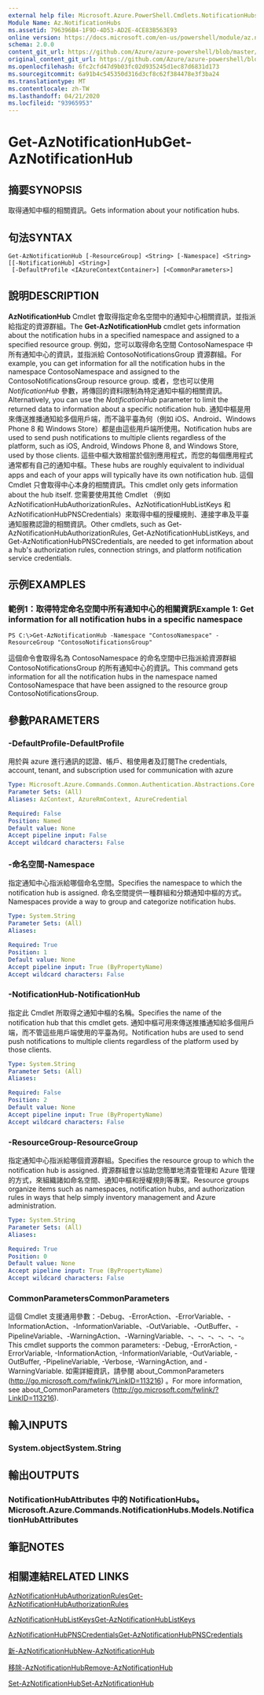 ```yaml
---
external help file: Microsoft.Azure.PowerShell.Cmdlets.NotificationHubs.dll-Help.xml
Module Name: Az.NotificationHubs
ms.assetid: 796396B4-1F9D-4D53-AD2E-4CE83B563E93
online version: https://docs.microsoft.com/en-us/powershell/module/az.notificationhubs/get-aznotificationhub
schema: 2.0.0
content_git_url: https://github.com/Azure/azure-powershell/blob/master/src/NotificationHubs/NotificationHubs/help/Get-AzNotificationHub.md
original_content_git_url: https://github.com/Azure/azure-powershell/blob/master/src/NotificationHubs/NotificationHubs/help/Get-AzNotificationHub.md
ms.openlocfilehash: 6fc2cfd47d9b03fc02d935245d1ec87d6831d173
ms.sourcegitcommit: 6a91b4c545350d316d3cf8c62f384478e3f3ba24
ms.translationtype: MT
ms.contentlocale: zh-TW
ms.lasthandoff: 04/21/2020
ms.locfileid: "93965953"
---
```

# <span data-ttu-id="842e4-101">Get-AzNotificationHub</span><span class="sxs-lookup"><span data-stu-id="842e4-101">Get-AzNotificationHub</span></span>

## <span data-ttu-id="842e4-102">摘要</span><span class="sxs-lookup"><span data-stu-id="842e4-102">SYNOPSIS</span></span>
<span data-ttu-id="842e4-103">取得通知中樞的相關資訊。</span><span class="sxs-lookup"><span data-stu-id="842e4-103">Gets information about your notification hubs.</span></span>

## <span data-ttu-id="842e4-104">句法</span><span class="sxs-lookup"><span data-stu-id="842e4-104">SYNTAX</span></span>

```
Get-AzNotificationHub [-ResourceGroup] <String> [-Namespace] <String> [[-NotificationHub] <String>]
 [-DefaultProfile <IAzureContextContainer>] [<CommonParameters>]
```

## <span data-ttu-id="842e4-105">說明</span><span class="sxs-lookup"><span data-stu-id="842e4-105">DESCRIPTION</span></span>
<span data-ttu-id="842e4-106">**AzNotificationHub** Cmdlet 會取得指定命名空間中的通知中心相關資訊，並指派給指定的資源群組。</span><span class="sxs-lookup"><span data-stu-id="842e4-106">The **Get-AzNotificationHub** cmdlet gets information about the notification hubs in a specified namespace and assigned to a specified resource group.</span></span>
<span data-ttu-id="842e4-107">例如，您可以取得命名空間 ContosoNamespace 中所有通知中心的資訊，並指派給 ContosoNotificationsGroup 資源群組。</span><span class="sxs-lookup"><span data-stu-id="842e4-107">For example, you can get information for all the notification hubs in the namespace ContosoNamespace and assigned to the ContosoNotificationsGroup resource group.</span></span>
<span data-ttu-id="842e4-108">或者，您也可以使用 *NotificationHub* 參數，將傳回的資料限制為特定通知中樞的相關資訊。</span><span class="sxs-lookup"><span data-stu-id="842e4-108">Alternatively, you can use the *NotificationHub* parameter to limit the returned data to information about a specific notification hub.</span></span>
<span data-ttu-id="842e4-109">通知中樞是用來傳送推播通知給多個用戶端，而不論平臺為何（例如 iOS、Android、Windows Phone 8 和 Windows Store）都是由這些用戶端所使用。</span><span class="sxs-lookup"><span data-stu-id="842e4-109">Notification hubs are used to send push notifications to multiple clients regardless of the platform, such as iOS, Android, Windows Phone 8, and Windows Store, used by those clients.</span></span>
<span data-ttu-id="842e4-110">這些中樞大致相當於個別應用程式，而您的每個應用程式通常都有自己的通知中樞。</span><span class="sxs-lookup"><span data-stu-id="842e4-110">These hubs are roughly equivalent to individual apps and each of your apps will typically have its own notification hub.</span></span>
<span data-ttu-id="842e4-111">這個 Cmdlet 只會取得中心本身的相關資訊。</span><span class="sxs-lookup"><span data-stu-id="842e4-111">This cmdlet only gets information about the hub itself.</span></span>
<span data-ttu-id="842e4-112">您需要使用其他 Cmdlet （例如 AzNotificationHubAuthorizationRules、AzNotificationHubListKeys 和 AzNotificationHubPNSCredentials）來取得中樞的授權規則、連接字串及平臺通知服務認證的相關資訊。</span><span class="sxs-lookup"><span data-stu-id="842e4-112">Other cmdlets, such as Get-AzNotificationHubAuthorizationRules, Get-AzNotificationHubListKeys, and Get-AzNotificationHubPNSCredentials, are needed to get information about a hub's authorization rules, connection strings, and platform notification service credentials.</span></span>

## <span data-ttu-id="842e4-113">示例</span><span class="sxs-lookup"><span data-stu-id="842e4-113">EXAMPLES</span></span>

### <span data-ttu-id="842e4-114">範例1：取得特定命名空間中所有通知中心的相關資訊</span><span class="sxs-lookup"><span data-stu-id="842e4-114">Example 1: Get information for all notification hubs in a specific namespace</span></span>
```
PS C:\>Get-AzNotificationHub -Namespace "ContosoNamespace" -ResourceGroup "ContosoNotificationsGroup"
```

<span data-ttu-id="842e4-115">這個命令會取得名為 ContosoNamespace 的命名空間中已指派給資源群組 ContosoNotificationsGroup 的所有通知中心的資訊。</span><span class="sxs-lookup"><span data-stu-id="842e4-115">This command gets information for all the notification hubs in the namespace named ContosoNamespace that have been assigned to the resource group ContosoNotificationsGroup.</span></span>

## <span data-ttu-id="842e4-116">參數</span><span class="sxs-lookup"><span data-stu-id="842e4-116">PARAMETERS</span></span>

### <span data-ttu-id="842e4-117">-DefaultProfile</span><span class="sxs-lookup"><span data-stu-id="842e4-117">-DefaultProfile</span></span>
<span data-ttu-id="842e4-118">用於與 azure 進行通訊的認證、帳戶、租使用者及訂閱</span><span class="sxs-lookup"><span data-stu-id="842e4-118">The credentials, account, tenant, and subscription used for communication with azure</span></span>

```yaml
Type: Microsoft.Azure.Commands.Common.Authentication.Abstractions.Core.IAzureContextContainer
Parameter Sets: (All)
Aliases: AzContext, AzureRmContext, AzureCredential

Required: False
Position: Named
Default value: None
Accept pipeline input: False
Accept wildcard characters: False
```

### <span data-ttu-id="842e4-119">-命名空間</span><span class="sxs-lookup"><span data-stu-id="842e4-119">-Namespace</span></span>
<span data-ttu-id="842e4-120">指定通知中心指派給哪個命名空間。</span><span class="sxs-lookup"><span data-stu-id="842e4-120">Specifies the namespace to which the notification hub is assigned.</span></span>
<span data-ttu-id="842e4-121">命名空間提供一種群組和分類通知中樞的方式。</span><span class="sxs-lookup"><span data-stu-id="842e4-121">Namespaces provide a way to group and categorize notification hubs.</span></span>

```yaml
Type: System.String
Parameter Sets: (All)
Aliases:

Required: True
Position: 1
Default value: None
Accept pipeline input: True (ByPropertyName)
Accept wildcard characters: False
```

### <span data-ttu-id="842e4-122">-NotificationHub</span><span class="sxs-lookup"><span data-stu-id="842e4-122">-NotificationHub</span></span>
<span data-ttu-id="842e4-123">指定此 Cmdlet 所取得之通知中樞的名稱。</span><span class="sxs-lookup"><span data-stu-id="842e4-123">Specifies the name of the notification hub that this cmdlet gets.</span></span>
<span data-ttu-id="842e4-124">通知中樞可用來傳送推播通知給多個用戶端，而不管這些用戶端使用的平臺為何。</span><span class="sxs-lookup"><span data-stu-id="842e4-124">Notification hubs are used to send push notifications to multiple clients regardless of the platform used by those clients.</span></span>

```yaml
Type: System.String
Parameter Sets: (All)
Aliases:

Required: False
Position: 2
Default value: None
Accept pipeline input: True (ByPropertyName)
Accept wildcard characters: False
```

### <span data-ttu-id="842e4-125">-ResourceGroup</span><span class="sxs-lookup"><span data-stu-id="842e4-125">-ResourceGroup</span></span>
<span data-ttu-id="842e4-126">指定通知中心指派給哪個資源群組。</span><span class="sxs-lookup"><span data-stu-id="842e4-126">Specifies the resource group to which the notification hub is assigned.</span></span>
<span data-ttu-id="842e4-127">資源群組會以協助您簡單地清查管理和 Azure 管理的方式，來組織諸如命名空間、通知中樞和授權規則等專案。</span><span class="sxs-lookup"><span data-stu-id="842e4-127">Resource groups organize items such as namespaces, notification hubs, and authorization rules in ways that help simply inventory management and Azure administration.</span></span>

```yaml
Type: System.String
Parameter Sets: (All)
Aliases:

Required: True
Position: 0
Default value: None
Accept pipeline input: True (ByPropertyName)
Accept wildcard characters: False
```

### <span data-ttu-id="842e4-128">CommonParameters</span><span class="sxs-lookup"><span data-stu-id="842e4-128">CommonParameters</span></span>
<span data-ttu-id="842e4-129">這個 Cmdlet 支援通用參數：-Debug、-ErrorAction、-ErrorVariable、-InformationAction、-InformationVariable、-OutVariable、-OutBuffer、-PipelineVariable、-WarningAction、-WarningVariable、-、-、-、-、-、-。</span><span class="sxs-lookup"><span data-stu-id="842e4-129">This cmdlet supports the common parameters: -Debug, -ErrorAction, -ErrorVariable, -InformationAction, -InformationVariable, -OutVariable, -OutBuffer, -PipelineVariable, -Verbose, -WarningAction, and -WarningVariable.</span></span> <span data-ttu-id="842e4-130">如需詳細資訊，請參閱 about_CommonParameters (http://go.microsoft.com/fwlink/?LinkID=113216) 。</span><span class="sxs-lookup"><span data-stu-id="842e4-130">For more information, see about_CommonParameters (http://go.microsoft.com/fwlink/?LinkID=113216).</span></span>

## <span data-ttu-id="842e4-131">輸入</span><span class="sxs-lookup"><span data-stu-id="842e4-131">INPUTS</span></span>

### <span data-ttu-id="842e4-132">System.object</span><span class="sxs-lookup"><span data-stu-id="842e4-132">System.String</span></span>

## <span data-ttu-id="842e4-133">輸出</span><span class="sxs-lookup"><span data-stu-id="842e4-133">OUTPUTS</span></span>

### <span data-ttu-id="842e4-134">NotificationHubAttributes 中的 NotificationHubs。</span><span class="sxs-lookup"><span data-stu-id="842e4-134">Microsoft.Azure.Commands.NotificationHubs.Models.NotificationHubAttributes</span></span>

## <span data-ttu-id="842e4-135">筆記</span><span class="sxs-lookup"><span data-stu-id="842e4-135">NOTES</span></span>

## <span data-ttu-id="842e4-136">相關連結</span><span class="sxs-lookup"><span data-stu-id="842e4-136">RELATED LINKS</span></span>

[<span data-ttu-id="842e4-137">AzNotificationHubAuthorizationRules</span><span class="sxs-lookup"><span data-stu-id="842e4-137">Get-AzNotificationHubAuthorizationRules</span></span>](./Get-AzNotificationHubAuthorizationRules.md)

[<span data-ttu-id="842e4-138">AzNotificationHubListKeys</span><span class="sxs-lookup"><span data-stu-id="842e4-138">Get-AzNotificationHubListKeys</span></span>](./Get-AzNotificationHubListKeys.md)

[<span data-ttu-id="842e4-139">AzNotificationHubPNSCredentials</span><span class="sxs-lookup"><span data-stu-id="842e4-139">Get-AzNotificationHubPNSCredentials</span></span>](./Get-AzNotificationHubPNSCredentials.md)

[<span data-ttu-id="842e4-140">新-AzNotificationHub</span><span class="sxs-lookup"><span data-stu-id="842e4-140">New-AzNotificationHub</span></span>](./New-AzNotificationHub.md)

[<span data-ttu-id="842e4-141">移除-AzNotificationHub</span><span class="sxs-lookup"><span data-stu-id="842e4-141">Remove-AzNotificationHub</span></span>](./Remove-AzNotificationHub.md)

[<span data-ttu-id="842e4-142">Set-AzNotificationHub</span><span class="sxs-lookup"><span data-stu-id="842e4-142">Set-AzNotificationHub</span></span>](./Set-AzNotificationHub.md)


